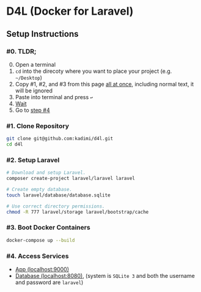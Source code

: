 # D4L (Docker for Laravel)


## Setup Instructions

### #0. TLDR;

0. Open a terminal
0. `cd` into the direcoty where you want to place your project (e.g. `~/Desktop`)
0. Copy #1, #2, and #3 from this page [all at once](https://i.imgur.com/uXwzS7Y.png), including normal text, it will be ignored
0. Paste into terminal and press `↩` 
0. [Wait](https://github.com/hirak/prestissimo)
0. Go to [step #4](#4-Access-Services)

### #1. Clone Repository

```sh
git clone git@github.com:kadimi/d4l.git
cd d4l
```

### #2. Setup Laravel

```sh
# Download and setup Laravel.
composer create-project laravel/laravel laravel

# Create empty database.
touch laravel/database/database.sqlite

# Use correct directory permissions.
chmod -R 777 laravel/storage laravel/bootstrap/cache
```

### #3. Boot Docker Containers

```sh
docker-compose up --build
```

### #4. Access Services

* [App (localhost:9000)](http://localhost:9000)
* [Database (localhost:8080)](http://localhost:8080/?sqlite&db=/var/www/html/database/database.sqlite), (system is `SQLite 3` and both the username and password are `laravel`)
